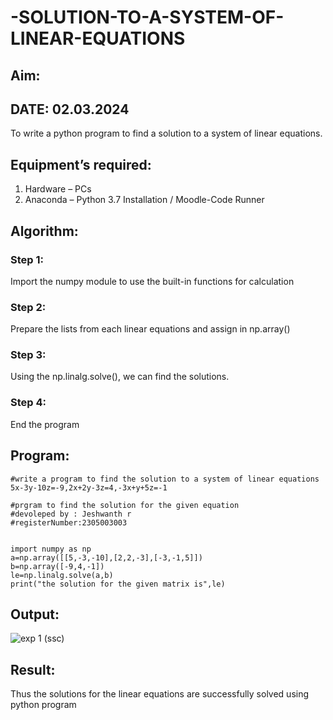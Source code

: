 # -SOLUTION-TO-A-SYSTEM-OF-LINEAR-EQUATIONS
## Aim:
## DATE: 02.03.2024
To write a python program to find a solution to a system of linear equations.
## Equipment’s required:
1. 	Hardware – PCs
2. 	Anaconda – Python 3.7 Installation / Moodle-Code Runner
## Algorithm:
### Step 1: 
Import the numpy module to use the built-in functions for calculation
### Step 2: 
Prepare the lists from each linear equations and assign in np.array()
### Step 3: 
Using the np.linalg.solve(), we can find the solutions.
### Step 4: 
End the program
## Program:
```
#write a program to find the solution to a system of linear equations 5x-3y-10z=-9,2x+2y-3z=4,-3x+y+5z=-1

#prgram to find the solution for the given equation 
#devoleped by : Jeshwanth r
#registerNumber:2305003003


import numpy as np
a=np.array([[5,-3,-10],[2,2,-3],[-3,-1,5]])
b=np.array([-9,4,-1])
le=np.linalg.solve(a,b)
print("the solution for the given matrix is",le)
```
## Output:
![exp 1 (ssc)](https://github.com/Jeshwanth01/-SOLUTION-TO-A-SYSTEM-OF-LINEAR-EQUATIONS/assets/145525167/f85f2c24-b68d-4787-8d06-c71c619ef797)
## Result: 
Thus the solutions for the linear equations are successfully solved using python program

